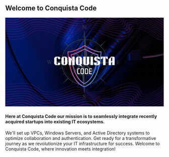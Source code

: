 <p align="center">
  
## Welcome to Conquista Code


![Conquista Code GIF](https://github.com/Conquista-Code/.github/blob/main/profile/conquista.gif)


#### Here at Conquista Code our mission is to seamlessly integrate recently acquired startups into existing IT ecosystems.

We'll set up VPCs, Windows Servers, and Active Directory systems to optimize collaboration and authentication. Get ready for a transformative journey as we revolutionize your IT infrastructure for success. Welcome to Conquista Code, where innovation meets integration!

</p>



